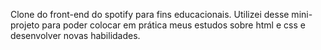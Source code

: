 Clone do front-end do spotify para fins educacionais. Utilizei desse mini-projeto para poder colocar em prática meus estudos sobre html e css e desenvolver novas habilidades.